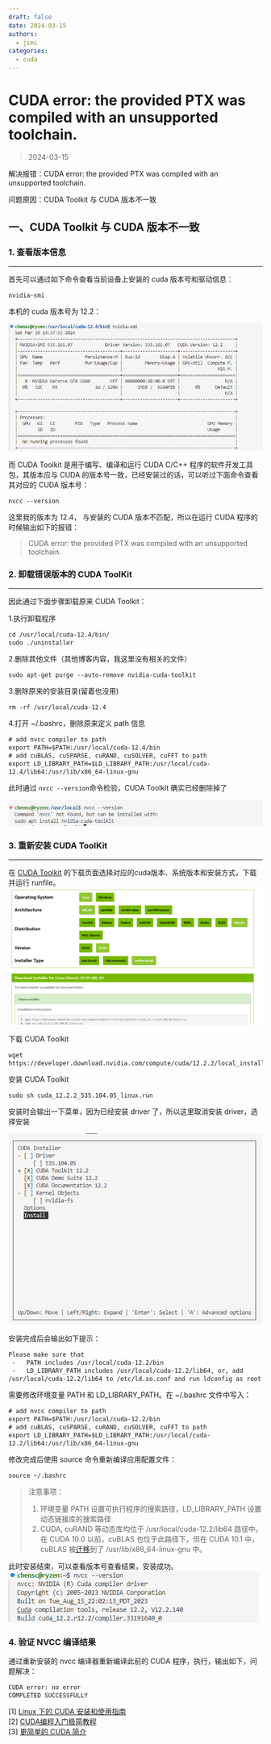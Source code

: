 ```yaml
---
draft: false
date: 2024-03-15
authors:
  - jimi
categories:
  - cuda
---
```


# CUDA error: the provided PTX was compiled with an unsupported toolchain.

>   2024-03-15

解决报错：CUDA error: the provided PTX was compiled with an unsupported toolchain.

问题原因：CUDA Toolkit 与 CUDA 版本不一致

<!-- more -->

## 一、CUDA Toolkit 与 CUDA 版本不一致

### 1. 查看版本信息

------

首先可以通过如下命令查看当前设备上安装的 cuda 版本号和驱动信息：

```shell
nvidia-smi
```

本机的 cuda 版本号为 12.2：

![alt text](../images/2024-03-16/cuda-version.png)

 而 CUDA Toolkit 是用于编写、编译和运行 CUDA C/C++ 程序的软件开发工具包，其版本应与 CUDA 的版本号一致，已经安装过的话，可以听过下面命令查看其对应的 CUDA 版本号：

```shell
nvcc --version
```

这里我的版本为 12.4， 与安装的 CUDA 版本不匹配，所以在运行 CUDA 程序的时候输出如下的报错：

> CUDA error: the provided PTX was compiled with an unsupported toolchain.

### 2. 卸载错误版本的 CUDA ToolKit

------

因此通过下面步骤卸载原来 CUDA Toolkit：

1.执行卸载程序

```
cd /usr/local/cuda-12.4/bin/
sudo ./uninstaller
```

2.删除其他文件（其他博客内容，我这里没有相关的文件）

```shell
sudo apt-get purge --auto-remove nvidia-cuda-toolkit
```

3.删除原来的安装目录(留着也没用)

```
rm -rf /usr/local/cuda-12.4
```

4.打开 ~/.bashrc，删除原来定义 path 信息

```shell
# add nvcc compiler to path
export PATH=$PATH:/usr/local/cuda-12.4/bin
# add cuBLAS, cuSPARSE, cuRAND, cuSOLVER, cuFFT to path
export LD_LIBRARY_PATH=$LD_LIBRARY_PATH:/usr/local/cuda-12.4/lib64:/usr/lib/x86_64-linux-gnu
```

此时通过 `nvcc --version`命令检验，CUDA Toolkit 确实已经删除掉了

![cuda-uninstall](../images/2024-03-16/cuda-uninstall.png)



### 3. 重新安装 CUDA ToolKit

------

在 [CUDA Toolkit](https://link.zhihu.com/?target=https%3A//developer.nvidia.com/cuda-toolkit) 的下载页面选择对应的cuda版本、系统版本和安装方式，下载并运行 runfile。
![cuda toolkit](../images/2024-03-16/cuda-toolkit.png)

下载 CUDA Toolkit

```shell
wget https://developer.download.nvidia.com/compute/cuda/12.2.2/local_installers/cuda_12.2.2_535.104.05_linux.run
```

安装 CUDA Toolkit

```shell
sudo sh cuda_12.2.2_535.104.05_linux.run
```
安装时会输出一下菜单，因为已经安装 driver 了，所以这里取消安装 driver，选择安装

![cuda install](../images/2024-03-16/cuda-install.png)

安装完成后会输出如下提示：

```
Please make sure that
 -   PATH includes /usr/local/cuda-12.2/bin
 -   LD_LIBRARY_PATH includes /usr/local/cuda-12.2/lib64, or, add /usr/local/cuda-12.2/lib64 to /etc/ld.so.conf and run ldconfig as root
```

需要修改环境变量 PATH 和 LD_LIBRARY_PATH。在 ~/.bashrc 文件中写入：

```shell
# add nvcc compiler to path
export PATH=$PATH:/usr/local/cuda-12.2/bin
# add cuBLAS, cuSPARSE, cuRAND, cuSOLVER, cuFFT to path
export LD_LIBRARY_PATH=$LD_LIBRARY_PATH:/usr/local/cuda-12.2/lib64:/usr/lib/x86_64-linux-gnu
```

修改完成后使用 source 命令重新编译应用配置文件：

```shell
source ~/.bashrc
```

> 注意事项：
>
> 1. 环境变量 PATH 设置可执行程序的搜索路径，LD_LIBRARY_PATH 设置动态链接库的搜索路径
> 2. CUDA, cuRAND 等动态库均位于 /usr/local/cuda-12.2/lib64 路径中。在 CUDA 10.0 以前，cuBLAS 也位于此路径下，但在 CUDA 10.1 中，cuBLAS 被[迁移](https://link.zhihu.com/?target=https%3A//devtalk.nvidia.com/default/topic/1047981/cuda-setup-and-installation/cublas-for-10-1-is-missing/)到了 /usr/lib/x86_64-linux-gnu 中。

此时安装结束，可以查看版本号查看结果，安装成功。
![cuda-check](../images/2024-03-16/cuda-check.png)

### 4. 验证 NVCC 编译结果

通过重新安装的 nvcc 编译器重新编译此前的 CUDA 程序，执行，输出如下，问题解决：

```shell
CUDA error: no error
COMPLETED SUCCESSFULLY
```






[1] [Linux 下的 CUDA 安装和使用指南](https://zhuanlan.zhihu.com/p/79059379) </br>
[2] [CUDA编程入门极简教程](https://zhuanlan.zhihu.com/p/34587739) </br>
[3] [更简单的 CUDA 简介](https://developer.nvidia.com/blog/even-easier-introduction-cuda/)</br>
